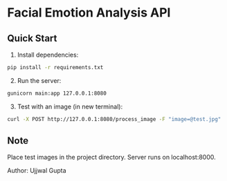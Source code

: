 # Facial Emotion Analysis API

## Quick Start

1. Install dependencies:
```bash
pip install -r requirements.txt
```

2. Run the server:
```bash
gunicorn main:app 127.0.0.1:8080
```

3. Test with an image (in new terminal):
```bash
curl -X POST http://127.0.0.1:8080/process_image -F "image=@test.jpg"
```

## Note

Place test images in the project directory. Server runs on localhost:8000.

Author: Ujjwal Gupta
